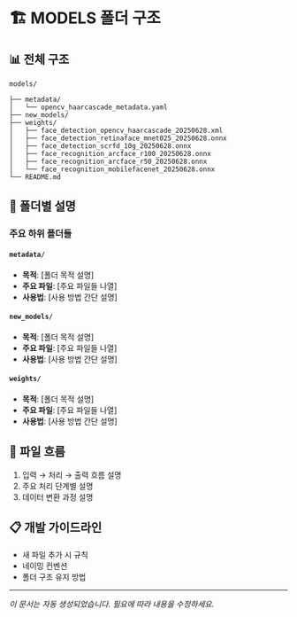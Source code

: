 # 🏗️ MODELS 폴더 구조

## 📊 **전체 구조**
```
models/

├── metadata/
│   └── opencv_haarcascade_metadata.yaml
├── new_models/
├── weights/
│   ├── face_detection_opencv_haarcascade_20250628.xml
│   ├── face_detection_retinaface_mnet025_20250628.onnx
│   ├── face_detection_scrfd_10g_20250628.onnx
│   ├── face_recognition_arcface_r100_20250628.onnx
│   ├── face_recognition_arcface_r50_20250628.onnx
│   └── face_recognition_mobilefacenet_20250628.onnx
└── README.md
```

## 📝 **폴더별 설명**

### 주요 하위 폴더들

#### `metadata/`
- **목적**: [폴더 목적 설명]
- **주요 파일**: [주요 파일들 나열]
- **사용법**: [사용 방법 간단 설명]

#### `new_models/`
- **목적**: [폴더 목적 설명]
- **주요 파일**: [주요 파일들 나열]
- **사용법**: [사용 방법 간단 설명]

#### `weights/`
- **목적**: [폴더 목적 설명]
- **주요 파일**: [주요 파일들 나열]
- **사용법**: [사용 방법 간단 설명]

## 🔄 **파일 흐름**
1. 입력 → 처리 → 출력 흐름 설명
2. 주요 처리 단계별 설명
3. 데이터 변환 과정 설명

## 📋 **개발 가이드라인**
- 새 파일 추가 시 규칙
- 네이밍 컨벤션
- 폴더 구조 유지 방법

---
*이 문서는 자동 생성되었습니다. 필요에 따라 내용을 수정하세요.*
